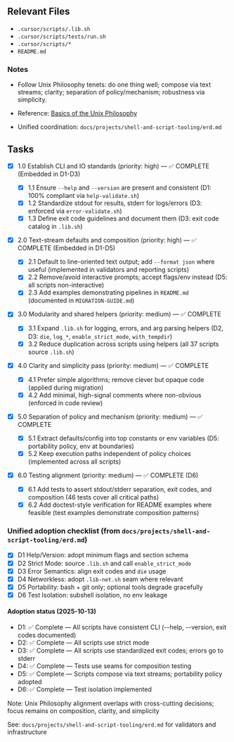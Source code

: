 ## Relevant Files

- `.cursor/scripts/.lib.sh`
- `.cursor/scripts/tests/run.sh`
- `.cursor/scripts/*`
- `README.md`

### Notes

- Follow Unix Philosophy tenets: do one thing well; compose via text streams; clarity; separation of policy/mechanism; robustness via simplicity.
- Reference: [Basics of the Unix Philosophy](https://cscie2x.dce.harvard.edu/hw/ch01s06.html)

- Unified coordination: `docs/projects/shell-and-script-tooling/erd.md`

## Tasks

- [x] 1.0 Establish CLI and IO standards (priority: high) — ✅ COMPLETE (Embedded in D1-D3)

  - [x] 1.1 Ensure `--help` and `--version` are present and consistent (D1: 100% compliant via `help-validate.sh`)
  - [x] 1.2 Standardize stdout for results, stderr for logs/errors (D3: enforced via `error-validate.sh`)
  - [x] 1.3 Define exit code guidelines and document them (D3: exit code catalog in `.lib.sh`)

- [x] 2.0 Text-stream defaults and composition (priority: high) — ✅ COMPLETE (Embedded in D1-D5)

  - [x] 2.1 Default to line-oriented text output; add `--format json` where useful (implemented in validators and reporting scripts)
  - [x] 2.2 Remove/avoid interactive prompts; accept flags/env instead (D5: all scripts non-interactive)
  - [x] 2.3 Add examples demonstrating pipelines in `README.md` (documented in `MIGRATION-GUIDE.md`)

- [x] 3.0 Modularity and shared helpers (priority: medium) — ✅ COMPLETE

  - [x] 3.1 Expand `.lib.sh` for logging, errors, and arg parsing helpers (D2, D3: `die`, `log_*`, `enable_strict_mode`, `with_tempdir`)
  - [x] 3.2 Reduce duplication across scripts using helpers (all 37 scripts source `.lib.sh`)

- [x] 4.0 Clarity and simplicity pass (priority: medium) — ✅ COMPLETE

  - [x] 4.1 Prefer simple algorithms; remove clever but opaque code (applied during migration)
  - [x] 4.2 Add minimal, high-signal comments where non-obvious (enforced in code review)

- [x] 5.0 Separation of policy and mechanism (priority: medium) — ✅ COMPLETE

  - [x] 5.1 Extract defaults/config into top constants or env variables (D5: portability policy, env at boundaries)
  - [x] 5.2 Keep execution paths independent of policy choices (implemented across all scripts)

- [x] 6.0 Testing alignment (priority: medium) — ✅ COMPLETE (D6)
  - [x] 6.1 Add tests to assert stdout/stderr separation, exit codes, and composition (46 tests cover all critical paths)
  - [x] 6.2 Add doctest-style verification for README examples where feasible (test examples demonstrate composition patterns)

### Unified adoption checklist (from `docs/projects/shell-and-script-tooling/erd.md`)

- [x] D1 Help/Version: adopt minimum flags and section schema
- [x] D2 Strict Mode: source `.lib.sh` and call `enable_strict_mode`
- [x] D3 Error Semantics: align exit codes and `die` usage
- [x] D4 Networkless: adopt `.lib-net.sh` seam where relevant
- [x] D5 Portability: bash + git only; optional tools degrade gracefully
- [x] D6 Test Isolation: subshell isolation, no env leakage

#### Adoption status (2025-10-13)

- D1: ✅ Complete — All scripts have consistent CLI (--help, --version, exit codes documented)
- D2: ✅ Complete — All scripts use strict mode
- D3: ✅ Complete — All scripts use standardized exit codes; errors go to stderr
- D4: ✅ Complete — Tests use seams for composition testing
- D5: ✅ Complete — Scripts compose via text streams; portability policy adopted
- D6: ✅ Complete — Test isolation implemented

Note: Unix Philosophy alignment overlaps with cross-cutting decisions; focus remains on composition, clarity, and simplicity

See: `docs/projects/shell-and-script-tooling/erd.md` for validators and infrastructure
